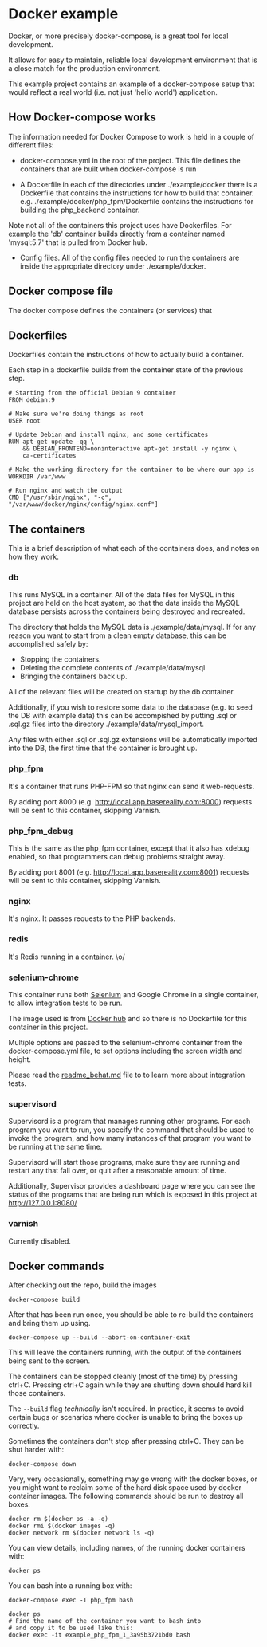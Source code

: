 
# Docker example

Docker, or more precisely docker-compose, is a great tool for local development. 

It allows for easy to maintain, reliable local development environment that is a close match for the production environment.

This example project contains an example of a docker-compose setup that would reflect a real world (i.e. not just 'hello world') application.


## How Docker-compose works


The information needed for Docker Compose to work is held in a couple of different files:

* docker-compose.yml in the root of the project. This file defines the containers that are built when docker-compose is run

* A Dockerfile in each of the directories under ./example/docker there is a Dockerfile that contains the instructions for how to build that container. e.g. ./example/docker/php_fpm/Dockerfile contains the instructions for building the php_backend container.

Note not all of the containers this project uses have Dockerfiles. For example the 'db' container builds directly from a container named 'mysql:5.7' that is pulled from Docker hub.

* Config files. All of the config files needed to run the containers are inside the appropriate directory under ./example/docker.


## Docker compose file

The docker compose defines the containers (or services) that 


## Dockerfiles

Dockerfiles contain the instructions of how to actually build a container.

Each step in a dockerfile builds from the container state of the previous step.

```
# Starting from the official Debian 9 container 
FROM debian:9

# Make sure we're doing things as root
USER root

# Update Debian and install nginx, and some certificates
RUN apt-get update -qq \
    && DEBIAN_FRONTEND=noninteractive apt-get install -y nginx \
    ca-certificates

# Make the working directory for the container to be where our app is
WORKDIR /var/www

# Run nginx and watch the output
CMD ["/usr/sbin/nginx", "-c", "/var/www/docker/nginx/config/nginx.conf"]
```



## The containers

This is a brief description of what each of the containers does, and notes on how they work.

### db

This runs MySQL in a container. All of the data files for MySQL in this project are held on the host system, so that the data inside the MySQL database persists across the containers being destroyed and recreated. 

The directory that holds the MySQL data is ./example/data/mysql. If for any reason you want to start from a clean empty database, this can be accomplished safely by:

* Stopping the containers.
* Deleting the complete contents of ./example/data/mysql
* Bringing the containers back up.

All of the relevant files will be created on startup by the db container.


Additionally, if you wish to restore some data to the database (e.g. to seed the DB with example data) this can be accompished by putting .sql or .sql.gz files into the directory ./example/data/mysql_import.

Any files with either .sql or .sql.gz extensions will be automatically imported into the DB, the first time that the container is brought up.


### php_fpm

It's a container that runs PHP-FPM so that nginx can send it web-requests.

By adding port 8000 (e.g. http://local.app.basereality.com:8000) requests will be sent to this container, skipping Varnish.

### php_fpm_debug

This is the same as the php_fpm container, except that it also has xdebug enabled, so that programmers can debug problems straight away.

By adding port 8001 (e.g. http://local.app.basereality.com:8001) requests will be sent to this container, skipping Varnish.

### nginx

It's nginx. It passes requests to the PHP backends.

### redis

It's Redis running in a container. \o/
    
### selenium-chrome

This container runs both [Selenium](https://www.seleniumhq.org/) and Google Chrome in a single container, to allow integration tests to be run. 

The image used is from [Docker hub](https://hub.docker.com/r/selenium/standalone-chrome-debug/) and so there is no Dockerfile for this container in this project. 

Multiple options are passed to the selenium-chrome container from the docker-compose.yml file, to set options including the screen width and height.

Please read the [readme_behat.md](readme_behat.md) file to to learn more about integration tests.


### supervisord

Supervisord is a program that manages running other programs. For each program you want to run, you specify the command that should be used to invoke the program, and how many instances of that program you want to be running at the same time.

Supervisord will start those programs, make sure they are running and restart any that fall over, or quit after a reasonable amount of time.

Additionally, Supervisor provides a dashboard page where you can see the status of the programs that are being run which is exposed in this project at http://127.0.0.1:8080/

### varnish

Currently disabled.


## Docker commands

After checking out the repo, build the images

```
docker-compose build
```

After that has been run once, you should be able to re-build the containers and bring them up using.

```
docker-compose up --build --abort-on-container-exit
```

This will leave the containers running, with the output of the containers being sent to the screen. 

The containers can be stopped cleanly (most of the time) by pressing ctrl+C. Pressing ctrl+C again while they are shutting down should hard kill those containers.

The `--build` flag _technically_ isn't required. In practice, it seems to avoid certain bugs or scenarios where docker is unable to bring the boxes up correctly.


Sometimes the containers don't stop after pressing ctrl+C. They can be shut harder with:
```
docker-compose down
```


Very, very occasionally, something may go wrong with the docker boxes, or you might want to reclaim some of the hard disk space used by docker container images. The following commands should be run to destroy all boxes.

```
docker rm $(docker ps -a -q)
docker rmi $(docker images -q)
docker network rm $(docker network ls -q)
```

You can view details, including names, of the running docker containers with:
```
docker ps
```

You can bash into a running box with:

```
docker-compose exec -T php_fpm bash
```

```
docker ps
# Find the name of the container you want to bash into
# and copy it to be used like this:
docker exec -it example_php_fpm_1_3a95b3721bd0 bash
```

